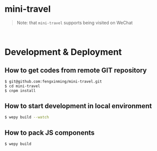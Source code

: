 # mini-travel

> Note: that `mini-travel` supports being visited on WeChat

<br/>

# Development & Deployment

## How to get codes from remote GIT repository

```bash
$ git@github.com:fengxinming/mini-travel.git
$ cd mini-travel
$ cnpm install
```

## How to start development in local environment

```bash
$ wepy build --watch
```

## How to pack JS components

```bash
$ wepy build
```